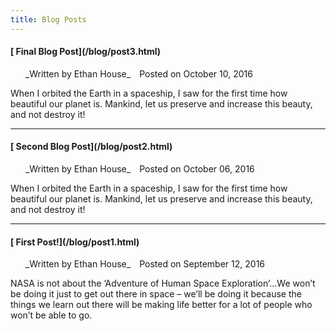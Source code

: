 ```yaml
---
title: Blog Posts
---
```


<h4 class="blog-roll"> [ Final Blog Post](/blog/post3.html) </h4>
<ul><li style="display:inline-block;margin-right:1em;">_Written by  Ethan House_</li><li style="display:inline-block;margin-right:1em;"><time>Posted on October 10, 2016</time></li></ul>

 When I orbited the Earth in a spaceship, I saw for the first time how beautiful our planet is. Mankind, let us preserve and increase this beauty, and not destroy it!

---

<h4 class="blog-roll"> [ Second Blog Post](/blog/post2.html) </h4>
<ul><li style="display:inline-block;margin-right:1em;">_Written by  Ethan House_</li><li style="display:inline-block;margin-right:1em;"><time>Posted on October 06, 2016</time></li></ul>

 When I orbited the Earth in a spaceship, I saw for the first time how beautiful our planet is. Mankind, let us preserve and increase this beauty, and not destroy it!

---

<h4 class="blog-roll"> [ First Post!](/blog/post1.html) </h4>
<ul><li style="display:inline-block;margin-right:1em;">_Written by  Ethan House_</li><li style="display:inline-block;margin-right:1em;"><time>Posted on September 12, 2016</time></li></ul>

 NASA is not about the ‘Adventure of Human Space Exploration’…We won’t be doing it just to get out there in space – we’ll be doing it because the things we learn out there will be making life better for a lot of people who won’t be able to go.


